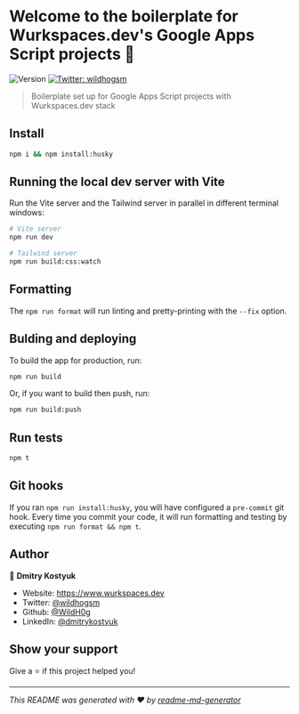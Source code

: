 # Welcome to the boilerplate for Wurkspaces.dev's Google Apps Script projects 👋

![Version](https://img.shields.io/badge/version-0.0.0-blue.svg?cacheSeconds=2592000)
[![Twitter: wildhogsm](https://img.shields.io/twitter/follow/wildhogsm.svg?style=social)](https://twitter.com/wildhogsm)

> Boilerplate set up for Google Apps Script projects with Wurkspaces.dev stack

## Install

```sh
npm i && npm install:husky
```

## Running the local dev server with Vite

Run the Vite server and the Tailwind server in parallel in different terminal windows:

```sh
# Vite server
npm run dev
```

```sh
# Tailwind server
npm run build:css:watch
```

## Formatting

The `npm run format` will run linting and pretty-printing with the `--fix` option.

## Bulding and deploying

To build the app for production, run:

```sh
npm run build
```

Or, if you want to build then push, run:

```sh
npm run build:push
```

## Run tests

```sh
npm t
```

## Git hooks

If you ran `npm run install:husky`, you will have configured a `pre-commit` git hook. Every time you commit your code, it will run formatting and testing by executing `npm run format && npm t`.

## Author

👤 **Dmitry Kostyuk**

* Website: https://www.wurkspaces.dev
* Twitter: [@wildhogsm](https://twitter.com/wildhogsm)
* Github: [@WildH0g](https://github.com/WildH0g)
* LinkedIn: [@dmitrykostyuk](https://linkedin.com/in/dmitrykostyuk)

## Show your support

Give a ⭐️ if this project helped you!


***
_This README was generated with ❤️ by [readme-md-generator](https://github.com/kefranabg/readme-md-generator)_